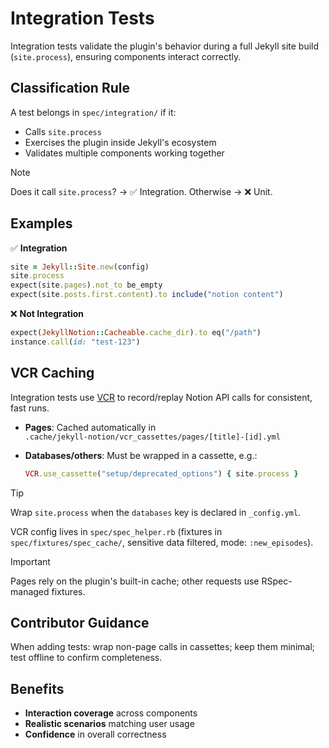 # Integration Tests

Integration tests validate the plugin's behavior during a full Jekyll
site build (`site.process`), ensuring components interact correctly.

## Classification Rule

A test belongs in `spec/integration/` if it:

- Calls `site.process`
- Exercises the plugin inside Jekyll's ecosystem
- Validates multiple components working together

> [!NOTE]
> Does it call `site.process`? → ✅ Integration.
> Otherwise → ❌ Unit.

## Examples

✅ **Integration**

``` ruby
site = Jekyll::Site.new(config)
site.process
expect(site.pages).not_to be_empty
expect(site.posts.first.content).to include("notion content")
```

❌ **Not Integration**

``` ruby
expect(JekyllNotion::Cacheable.cache_dir).to eq("/path")
instance.call(id: "test-123")
```

## VCR Caching

Integration tests use [VCR](https://relishapp.com/vcr/vcr/docs) to
record/replay Notion API calls for consistent, fast runs.

-   **Pages**: Cached automatically in\
    `.cache/jekyll-notion/vcr_cassettes/pages/[title]-[id].yml`

-   **Databases/others**: Must be wrapped in a cassette, e.g.:

    ``` ruby
    VCR.use_cassette("setup/deprecated_options") { site.process }
    ```

> [!TIP]
> Wrap `site.process` when the `databases` key is declared in `_config.yml`.

VCR config lives in `spec/spec_helper.rb` (fixtures in
`spec/fixtures/spec_cache/`, sensitive data filtered, mode:
`:new_episodes`).

> [!IMPORTANT]
> Pages rely on the plugin's built-in cache; other requests use
> RSpec-managed fixtures.

## Contributor Guidance

When adding tests: wrap non-page calls in cassettes; keep them minimal;
test offline to confirm completeness.

## Benefits

-   **Interaction coverage** across components
-   **Realistic scenarios** matching user usage
-   **Confidence** in overall correctness
